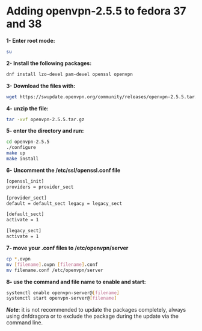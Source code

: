 # Adding openvpn-2.5.5 to fedora 37 and 38

**1- Enter root mode:**
```bash
su
```
**2- Install the following packages:**
```bash
dnf install lzo-devel pam-devel openssl openvpn
```
**3- Download the files with:**
```bash
wget https://swupdate.openvpn.org/community/releases/openvpn-2.5.5.tar.gz
```
**4- unzip the file:**
```bash
tar -xvf openvpn-2.5.5.tar.gz
```
**5- enter the directory and run:**
```bash
cd openvpn-2.5.5
./configure
make up
make install
```
**6- Uncomment the /etc/ssl/openssl.conf file**
```bash
[openssl_init]
providers = provider_sect

[provider_sect]
default = default_sect legacy = legacy_sect

[default_sect]
activate = 1

[legacy_sect]
activate = 1
```
**7- move your .conf files to /etc/openvpn/server**
```bash
cp *.ovpn
mv [filename].ovpn [filename].conf
mv filename.conf /etc/openvpn/server
```
**8- use the command and file name to enable and start:**
```bash
systemctl enable openvpn-server@[filename]
systemctl start openvpn-server@[filename]
```
***Note***: it is not recommended to update the packages completely, always using dnfdragora or to exclude the package during the update via the command line.
